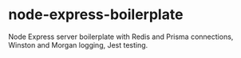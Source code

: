 # node-express-boilerplate
Node Express server boilerplate with Redis and Prisma connections, Winston and Morgan logging, Jest testing.
